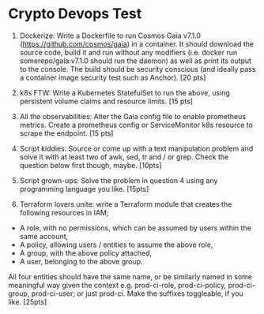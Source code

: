 # Crypto Devops Test

1. Dockerize: Write a Dockerfile to run Cosmos Gaia v7.1.0 (https://github.com/cosmos/gaia) in a
container. It should download the source code, build it and run without any modifiers (i.e. docker run
somerepo/gaia:v7.1.0 should run the daemon) as well as print its output to the console. The build
should be security conscious (and ideally pass a container image security test such as Anchor). [20 pts]

2. k8s FTW: Write a Kubernetes StatefulSet to run the above, using persistent volume claims and
resource limits. [15 pts]

3. All the observabilities: Alter the Gaia config file to enable prometheus metrics. Create a prometheus
config or ServiceMonitor k8s resource to scrape the endpoint. [15 pts]

4. Script kiddies: Source or come up with a text manipulation problem and solve it with at least two of awk,
sed, tr and / or grep. Check the question below first though, maybe. [10pts]

5. Script grown-ups: Solve the problem in question 4 using any programming language you like. [15pts]

6. Terraform lovers unite: write a Terraform module that creates the following resources in IAM;
- A role, with no permissions, which can be assumed by users within the same account,
- A policy, allowing users / entities to assume the above role,
- A group, with the above policy attached,
- A user, belonging to the above group.

All four entities should have the same name, or be similarly named in some meaningful way given the
context e.g. prod-ci-role, prod-ci-policy, prod-ci-group, prod-ci-user; or just prod-ci. Make the suffixes
toggleable, if you like. [25pts]
